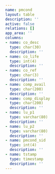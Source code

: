 ```yaml
---
name: pmcond
layout: table
description: ''
active: false
relations: []
app_area: ''
columns:
- name: co_desc
  type: char(30)
  description: ''
- name: co_life
  type: int(4)
  description: ''
- name: co_ref
  type: char(3)
  description: ''
- name: comp_avail
  type: char(200)
  description: ''
- name: comp_display
  type: char(200)
  description: ''
- name: lu_p1
  type: varchar(80)
  description: ''
- name: lu_p2
  type: varchar(80)
  description: ''
- name: pmcond_sid
  type: int(4)
  description: ''
- name: tstamp
  type: timestamp
  description: ''
---
```


